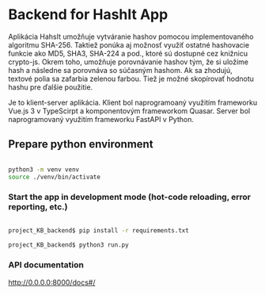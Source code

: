 
# Backend for HashIt App

Aplikácia HahsIt umožňuje vytváranie hashov pomocou implementovaného algoritmu SHA-256. Taktiež ponúka aj možnosť využiť ostatné hashovacie funkcie ako MD5, SHA3, SHA-224 a pod., ktoré sú dostupné cez knižnicu crypto-js. Okrem toho, umožňuje porovnávanie hashov tým, že si uložíme hash a následne sa porovnáva so súčasným hashom. Ak sa zhodujú, textové polia sa zafarbia zelenou farbou. Tiež je možné skopírovať hodnotu hashu pre ďalšie použitie.

Je to klient-server aplikácia. Klient bol naprogramoaný využitím frameworku Vue.js 3 v TypeScirpt a komponentovým frameworkom Quasar. Server bol naprogramovaný využitím frameworku FastAPI v Python.

## Prepare python environment
```bash

python3 -m venv venv     
source ./venv/bin/activate

```

### Start the app in development mode (hot-code reloading, error reporting, etc.)
```bash

project_KB_backend$ pip install -r requirements.txt

project_KB_backend$ python3 run.py

```

### API documentation

http://0.0.0.0:8000/docs#/
